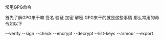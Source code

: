 常用GPG命令

首先了解GPG来干嘛
签名 验证 加密 解密
GPG来干的就是这些事情
那么常用的命令如以下

--verify
--sign
--check
--encrypt
--decrypt
--list-keys
--armour 
--export

